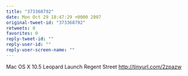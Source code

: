 ```yaml
---
title: "373368792"
date: Mon Oct 29 18:47:29 +0000 2007
original-tweet-id: "373368792"
retweets: 0
favorites: 0
reply-tweet-id: ""
reply-user-id: ""
reply-user-screen-name: ""
---
```

Mac OS X 10.5 Leopard Launch Regent Street http://tinyurl.com/2zpazw
